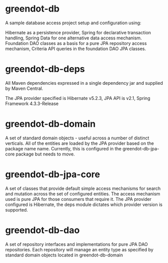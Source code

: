 # greendot-db

A sample database access project setup and configuration using: 

  Hibernate as a persistence provider,
  Spring for declarative transaction handling,
  Spring Data for one alternative data access mechanism.
  Foundation DAO classes as a basis for a pure JPA repository access mechanism,
  Criteria API queries in the foundation DAO JPA classes.
  
# greendot-db-deps

  All Maven dependencies expressed in a single dependency jar and supplied by Maven Central.
  
  The JPA provider specified is Hibernate v5.2.3, JPA API is v2.1, Spring Framework 4.3.3-Release

# greendot-db-domain

  A set of standard domain objects - useful across a number of distinct verticals. All of the entities are loaded by the JPA provider based on the package name name. Currently, this is configured in the greendot-db-jpa-core package but needs to move.

# greendot-db-jpa-core

  A set of classes that provide default simple access mechanisms for search and mutation across the set of configured entities. The access mechanism used is pure JPA for those consumers that require it. The JPA provider configured is Hibernate, the deps module dictates which provider version is supported.
  
# greendot-db-dao

  A set of repository interfaces and implementations for pure JPA DAO repositories. Each repository will manage an entity type as specified by standard domain objects located in greendot-db-domain
